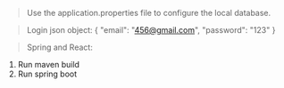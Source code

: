 > Use the application.properties file to configure the local database.

> Login json object:
{
  "email": "456@gmail.com",
  "password": "123"
}

> Spring and React:
1. Run maven build
2. Run spring boot


